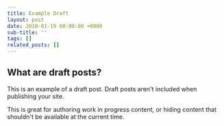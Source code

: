 ```yaml
---
title: Example Draft
layout: post
date: 2018-01-19 00:00:00 +0000
sub-title: ''
tags: []
related_posts: []
---
```

## What are draft posts?

This is an example of a draft post. Draft posts aren't included when publishing your site.

This is great for authoring work in progress content, or hiding content that shouldn't be available at the current time.
